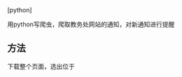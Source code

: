 [python]

用python写爬虫，爬取教务处网站的通知，对新通知进行提醒

## 方法

下载整个页面，选出位于<title>标签中的有用信息，写入1.txt中，  
打开1.txt,读取第一行，与最新读取的网页中的教务通知的第一个信息进行对比，   
如果不同则发送邮件，邮件内容为更新的通知标题，邮件的标题可以自定义。



## 问题
 已全部解决   
 理论上行得通   
 实践通过修改1.txt使内容不同，邮件发送成功     

 
 漏洞在于如果在计划任务时间内更新了多条通知，只能提醒更新了一条     
 邮件发送可能会抽风，数量过多会被网关拦截

## 用法
 修改收信人的邮箱地址，服务器git clone 后添加计划任务
 
## demo
完整的程序在demo1.py中
